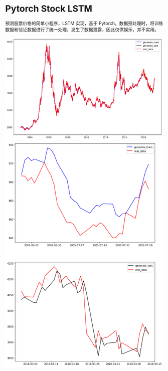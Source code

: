 # Pytorch Stock LSTM

预测股票价格的简单小程序，LSTM 实现，基于 Pytorch。数据预处理时，将训练数据和验证数据进行了统一处理，发生了数据泄露，因此仅供娱乐，并不实用。

![全局](1.png)
![局部](2.png)
